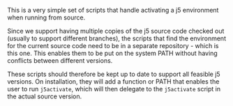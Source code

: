 This is a very simple set of scripts that handle activating a j5 environment when running from source.

Since we support having multiple copies of the j5 source code checked out (usually to support different branches),
the scripts that find the environment for the current source code need to be in a separate repository - which is this one.
This enables them to be put on the system PATH without having conflicts between different versions.

These scripts should therefore be kept up to date to support all feasible j5 versions.
On installation, they will add a function or PATH that enables the user to run `j5activate`,
which will then delegate to the `j5activate` script in the actual source version.

